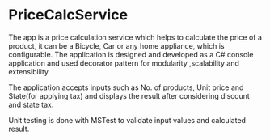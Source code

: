 # PriceCalcService
The app is a price calculation service which helps to calculate the price of a product, it can be a Bicycle, Car or any home appliance, 
which is configurable. The application is designed and developed as a C# console application and used decorator pattern for modularity 
,scalability and extensibility.

The application accepts inputs such as No. of products, Unit price and State(for applying tax) and displays the result after considering discount and state tax.

Unit testing is done with MSTest to validate input values and calculated result.
